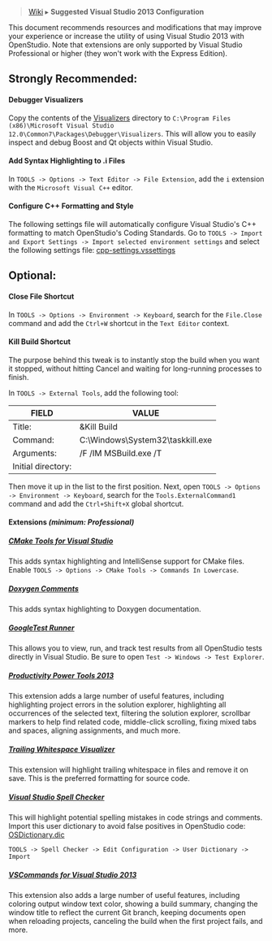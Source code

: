 > [Wiki](Home) ▸ **Suggested Visual Studio 2013 Configuration**

This document recommends resources and modifications that may improve your experience or increase the utility of using Visual Studio 2013 with OpenStudio.  Note that extensions are only supported by Visual Studio Professional or higher (they won't work with the Express Edition).

## Strongly Recommended:

#### Debugger Visualizers
Copy the contents of the [Visualizers](https://github.com/NREL/OpenStudio/tree/develop/developer/msvc/Visualizers) directory to `C:\Program Files (x86)\Microsoft Visual Studio 12.0\Common7\Packages\Debugger\Visualizers`.  This will allow you to easily inspect and debug Boost and Qt objects within Visual Studio.

#### Add Syntax Highlighting to .i Files
In `TOOLS -> Options -> Text Editor -> File Extension`, add the `i` extension with the `Microsoft Visual C++` editor.

#### Configure C++ Formatting and Style
The following settings file will automatically configure Visual Studio's C++ formatting to match OpenStudio's Coding Standards.  Go to `TOOLS -> Import and Export Settings -> Import selected environment settings` and select the following settings file: 
[cpp-settings.vssettings](/NREL/OpenStudio/wiki/files/Suggested-Visual-Studio-2013-Configuration/cpp-settings.vssettings)

## Optional:

#### Close File Shortcut
In `TOOLS -> Options -> Environment -> Keyboard`, search for the `File.Close` command and add the `Ctrl+W` shortcut in the `Text Editor` context.

#### Kill Build Shortcut
The purpose behind this tweak is to instantly stop the build when you want it stopped, without hitting Cancel and waiting for long-running processes to finish.

In `TOOLS -> External Tools`, add the following tool:

| FIELD              | VALUE                            |
|--------------------|----------------------------------|
| Title:             | &amp;Kill Build                  |
| Command:           | C:\Windows\System32\taskkill.exe |
| Arguments:         | /F /IM MSBuild.exe /T            |
| Initial directory: |                                  |

Then move it up in the list to the first position.  Next, open `TOOLS -> Options -> Environment -> Keyboard`, search for the `Tools.ExternalCommand1` command and add the `Ctrl+Shift+X` global shortcut.

#### Extensions *(minimum: Professional)*

##### [CMake Tools for Visual Studio](http://visualstudiogallery.msdn.microsoft.com/6d1586a9-1c98-4ac7-b54f-7615d5f9fbc7)
This adds syntax highlighting and IntelliSense support for CMake files.  Enable `TOOLS -> Options -> CMake Tools -> Commands In Lowercase`.

##### [Doxygen Comments](http://visualstudiogallery.msdn.microsoft.com/11a30c1c-593b-4399-a702-f23a56dd8548)
This adds syntax highlighting to Doxygen documentation.

##### [GoogleTest Runner](http://visualstudiogallery.msdn.microsoft.com/9dd47c21-97a6-4369-b326-c562678066f0)
This allows you to view, run, and track test results from all OpenStudio tests directly in Visual Studio.  Be sure to open `Test -> Windows -> Test Explorer`.

##### [Productivity Power Tools 2013](http://visualstudiogallery.msdn.microsoft.com/dbcb8670-889e-4a54-a226-a48a15e4cace)
This extension adds a large number of useful features, including highlighting project errors in the solution explorer, highlighting all occurrences of the selected text, filtering the solution explorer, scrollbar markers to help find related code, middle-click scrolling, fixing mixed tabs and spaces, aligning assignments, and much more.

##### [Trailing Whitespace Visualizer](https://marketplace.visualstudio.com/items?itemName=MadsKristensen.TrailingWhitespaceVisualizer)
This extension will highlight trailing whitespace in files and remove it on save.  This is the preferred formatting for source code.

##### [Visual Studio Spell Checker](http://visualstudiogallery.msdn.microsoft.com/a23de100-31a1-405c-b4b7-d6be40c3dfff)
This will highlight potential spelling mistakes in code strings and comments.
Import this user dictionary to avoid false positives in OpenStudio code: [OSDictionary.dic](/NREL/OpenStudio/wiki/files/Suggested-Visual-Studio-2013-Configuration/OSDictionary.dic)

`TOOLS -> Spell Checker -> Edit Configuration -> User Dictionary -> Import`

##### [VSCommands for Visual Studio 2013](http://visualstudiogallery.msdn.microsoft.com/c6d1c265-7007-405c-a68b-5606af238ece)
This extension also adds a large number of useful features, including coloring output window text color, showing a build summary, changing the window title to reflect the current Git branch, keeping documents open when reloading projects, canceling the build when the first project fails, and more.